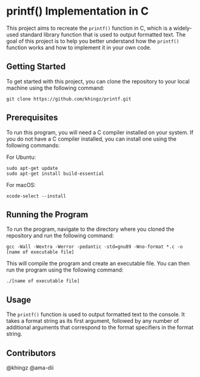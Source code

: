 # printf() Implementation in C

This project aims to recreate the `printf()` function in C, which is a widely-used standard library function that is used to output formatted text. The goal of this project is to help you better understand how the `printf()` function works and how to implement it in your own code.

## Getting Started

To get started with this project, you can clone the repository to your local machine using the following command:

```
git clone https://github.com/khingz/printf.git
```

## Prerequisites

To run this program, you will need a C compiler installed on your system. If you do not have a C compiler installed, you can install one using the following commands:

For Ubuntu:

```
sudo apt-get update
sudo apt-get install build-essential
```

For macOS:

```
xcode-select --install
```

## Running the Program

To run the program, navigate to the directory where you cloned the repository and run the following command:

```
gcc -Wall -Wextra -Werror -pedantic -std=gnu89 -Wno-format *.c -o [name of executable file]
```

This will compile the program and create an executable file. You can then run the program using the following command:

```
./[name of executable file]
```

## Usage

The `printf()` function is used to output formatted text to the console. It takes a format string as its first argument, followed by any number of additional arguments that correspond to the format specifiers in the format string.


## Contributors

@khingz
@ama-dii
